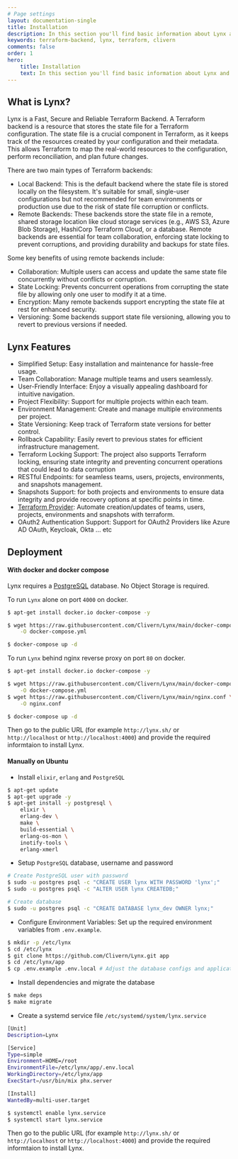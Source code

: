 ```yaml
---
# Page settings
layout: documentation-single
title: Installation
description: In this section you'll find basic information about Lynx and how to install it and use it properly. If you're first time user then you should read this section first.
keywords: terraform-backend, lynx, terraform, clivern
comments: false
order: 1
hero:
    title: Installation
    text: In this section you'll find basic information about Lynx and how to install it and use it properly. If you're first time user then you should read this section first.
---
```


## What is Lynx?

Lynx is a Fast, Secure and Reliable Terraform Backend. A Terraform backend is a resource that stores the state file for a Terraform configuration. The state file is a crucial component in Terraform, as it keeps track of the resources created by your configuration and their metadata. This allows Terraform to map the real-world resources to the configuration, perform reconciliation, and plan future changes.

There are two main types of Terraform backends:

- Local Backend: This is the default backend where the state file is stored locally on the filesystem. It's suitable for small, single-user configurations but not recommended for team environments or production use due to the risk of state file corruption or conflicts.
- Remote Backends: These backends store the state file in a remote, shared storage location like cloud storage services (e.g., AWS S3, Azure Blob Storage), HashiCorp Terraform Cloud, or a database. Remote backends are essential for team collaboration, enforcing state locking to prevent corruptions, and providing durability and backups for state files.

Some key benefits of using remote backends include:

- Collaboration: Multiple users can access and update the same state file concurrently without conflicts or corruption.
- State Locking: Prevents concurrent operations from corrupting the state file by allowing only one user to modify it at a time.
- Encryption: Many remote backends support encrypting the state file at rest for enhanced security.
- Versioning: Some backends support state file versioning, allowing you to revert to previous versions if needed.


## Lynx Features

- Simplified Setup: Easy installation and maintenance for hassle-free usage.
- Team Collaboration: Manage multiple teams and users seamlessly.
- User-Friendly Interface: Enjoy a visually appealing dashboard for intuitive navigation.
- Project Flexibility: Support for multiple projects within each team.
- Environment Management: Create and manage multiple environments per project.
- State Versioning: Keep track of Terraform state versions for better control.
- Rollback Capability: Easily revert to previous states for efficient infrastructure management.
- Terraform Locking Support: The project also supports Terraform locking, ensuring state integrity and preventing concurrent operations that could lead to data corruption
- RESTful Endpoints: for seamless teams, users, projects, environments, and snapshots management.
- Snapshots Support: for both projects and environments to ensure data integrity and provide recovery options at specific points in time.
- [Terraform Provider](https://github.com/Clivern/terraform-provider-lynx): Automate creation/updates of teams, users, projects, environments and snapshots with terraform.
- OAuth2 Authentication Support: Support for OAuth2 Providers like Azure AD OAuth, Keycloak, Okta ... etc


## Deployment

#### With docker and docker compose

Lynx requires a [PostgreSQL](https://www.postgresql.org/) database. No Object Storage is required.

To run `Lynx` alone on port `4000` on docker.

```bash
$ apt-get install docker.io docker-compose -y

$ wget https://raw.githubusercontent.com/Clivern/Lynx/main/docker-compose.yml \
    -O docker-compose.yml

$ docker-compose up -d
```

To run `Lynx` behind nginx reverse proxy on port `80` on docker.

```bash
$ apt-get install docker.io docker-compose -y

$ wget https://raw.githubusercontent.com/Clivern/Lynx/main/docker-compose-nginx.yml \
    -O docker-compose.yml
$ wget https://raw.githubusercontent.com/Clivern/Lynx/main/nginx.conf \
    -O nginx.conf

$ docker-compose up -d
```

Then go to the public URL (for example `http://lynx.sh/` or `http://localhost` or `http://localhost:4000`) and provide the required informtaion to install Lynx.


#### Manually on Ubuntu

- Install `elixir`, `erlang` and `PostgreSQL`

```zsh
$ apt-get update
$ apt-get upgrade -y
$ apt-get install -y postgresql \
    elixir \
    erlang-dev \
    make \
    build-essential \
    erlang-os-mon \
    inotify-tools \
    erlang-xmerl
```

- Setup `PostgreSQL` database, username and password

```zsh
# Create PostgreSQL user with password
$ sudo -u postgres psql -c "CREATE USER lynx WITH PASSWORD 'lynx';"
$ sudo -u postgres psql -c "ALTER USER lynx CREATEDB;"

# Create database
$ sudo -u postgres psql -c "CREATE DATABASE lynx_dev OWNER lynx;"
```

- Configure Environment Variables: Set up the required environment variables from `.env.example`.

```zsh
$ mkdir -p /etc/lynx
$ cd /etc/lynx
$ git clone https://github.com/Clivern/Lynx.git app
$ cd /etc/lynx/app
$ cp .env.example .env.local # Adjust the database configs and application port to be 80 for example
```

- Install dependencies and migrate the database

```zsh
$ make deps
$ make migrate
```

- Create a systemd service file `/etc/systemd/system/lynx.service`

```zsh
[Unit]
Description=Lynx

[Service]
Type=simple
Environment=HOME=/root
EnvironmentFile=/etc/lynx/app/.env.local
WorkingDirectory=/etc/lynx/app
ExecStart=/usr/bin/mix phx.server

[Install]
WantedBy=multi-user.target
```

```zsh
$ systemctl enable lynx.service
$ systemctl start lynx.service
```

Then go to the public URL (for example `http://lynx.sh/` or `http://localhost` or `http://localhost:4000`) and provide the required informtaion to install Lynx.